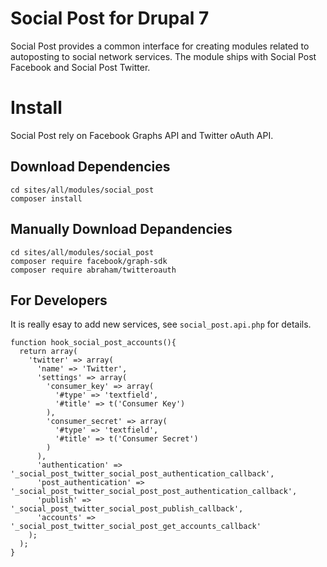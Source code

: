 # Social Post for Drupal 7

Social Post provides a common interface for creating modules related to autoposting to social network services. The module ships with Social Post Facebook and Social Post Twitter.

# Install

Social Post rely on Facebook Graphs API and Twitter oAuth API.

## Download Dependencies
```
cd sites/all/modules/social_post
composer install
```

## Manually Download Depandencies
```
cd sites/all/modules/social_post
composer require facebook/graph-sdk
composer require abraham/twitteroauth
```

## For Developers

It is really esay to add new services, see `social_post.api.php` for details.

```
function hook_social_post_accounts(){
  return array(
    'twitter' => array(
      'name' => 'Twitter',
      'settings' => array(
        'consumer_key' => array(
          '#type' => 'textfield',
          '#title' => t('Consumer Key')
        ),
        'consumer_secret' => array(
          '#type' => 'textfield',
          '#title' => t('Consumer Secret')
        )
      ),
      'authentication' => '_social_post_twitter_social_post_authentication_callback',
      'post_authentication' => '_social_post_twitter_social_post_post_authentication_callback',
      'publish' => '_social_post_twitter_social_post_publish_callback',
      'accounts' => '_social_post_twitter_social_post_get_accounts_callback'
    );
  );
}
```
